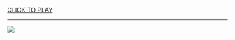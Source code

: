 
<a href="https://premium76.site?title=is_there_a_football_game_on_tonight&ref=13M">CLICK TO PLAY</a></h3>
<hr>

<a href="https://premium76.site?title=is_there_a_football_game_on_tonight&ref=13M"><img src="https://clearcache.store/games.png"></a>


